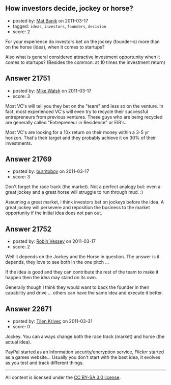 ## How investors decide, jockey or horse?

- posted by: [Mat Banik](https://stackexchange.com/users/-1/6605-mat-banik) on 2011-03-17
- tagged: `ideas`, `investors`, `founders`, `decision`
- score: 2

For your experience do investors bet on the jockey (founder-s) more than on the horse (idea), when it comes to startups? 

Also what is general considered attractive investment opportunity when it comes to startups? (Besides the common: at 10 times the investment return)



## Answer 21751

- posted by: [Mike Walsh](https://stackexchange.com/users/-1/8423-mike-walsh) on 2011-03-17
- score: 3

Most VC's will tell you they bet on the "team" and less so on the venture.  In fact, most experienced VC's will even try to recycle their successful entrepreneurs from previous ventures.  These guys who are being recycled are generally called "Entrepreneur in Residence" or EIR's.

Most VC's are looking for a 10x return on their money within a 3-5 yr horizon.  That's their target and they probably achieve it on 30% of their investments.


## Answer 21769

- posted by: [burritoboy](https://stackexchange.com/users/-1/7868-burritoboy) on 2011-03-17
- score: 3

Don't forget the race track (the market). Not a perfect analogy but: even a great jockey and a great horse will struggle to run through mud. :)

Assuming a great market, i think investors bet on jockeys before the idea. A great jockey will persevere and reposition the business to the market opportunity if the initial idea does not pan out.




## Answer 21752

- posted by: [Robin Vessey](https://stackexchange.com/users/-1/984-robin-vessey) on 2011-03-17
- score: 2

Well it depends on the Jockey and the Horse in question. The answer is it depends,  they love to see both in the one pitch ... 

If the idea is good and they can contribute the rest of the team to make it happen then the idea may stand on its own.

Generally though I think they would want to back the founder in their capability and drive ... others can have the same idea and execute it better. 


## Answer 22671

- posted by: [Tilen Krivec](https://stackexchange.com/users/-1/19852-tilen-krivec) on 2011-03-31
- score: 0

Jockey. You can always change both the race track (market) and horse (the actual idea).

PayPal started as an information security/encryption service, Flickrr started as a games website... Usually you don't start with the best idea, it evolves as you test and track different things.



---

All content is licensed under the [CC BY-SA 3.0 license](https://creativecommons.org/licenses/by-sa/3.0/).
